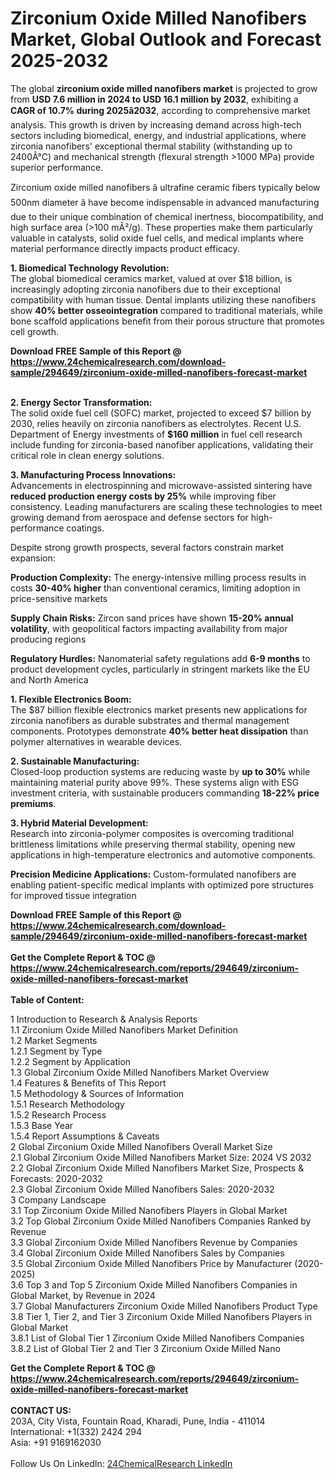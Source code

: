<h1>Zirconium Oxide Milled Nanofibers Market, Global Outlook and Forecast 2025-2032</h1><p>The global <strong>zirconium oxide milled nanofibers market</strong> is projected to grow from <strong>USD 7.6 million in 2024 to USD 16.1 million by 2032</strong>, exhibiting a <strong>CAGR of 10.7% during 2025â2032</strong>, according to comprehensive market analysis. This growth is driven by increasing demand across high-tech sectors including biomedical, energy, and industrial applications, where zirconia nanofibers' exceptional thermal stability (withstanding up to 2400Â°C) and mechanical strength (flexural strength &gt;1000 MPa) provide superior performance.</p><p>Zirconium oxide milled nanofibers â ultrafine ceramic fibers typically below 500nm diameter â have become indispensable in advanced manufacturing due to their unique combination of chemical inertness, biocompatibility, and high surface area (&gt;100 mÂ²/g). These properties make them particularly valuable in catalysts, solid oxide fuel cells, and medical implants where material performance directly impacts product efficacy.</p><p><strong>1. Biomedical Technology Revolution:</strong><br>
The global biomedical ceramics market, valued at over $18 billion, is increasingly adopting zirconia nanofibers due to their exceptional compatibility with human tissue. Dental implants utilizing these nanofibers show <strong>40% better osseointegration</strong> compared to traditional materials, while bone scaffold applications benefit from their porous structure that promotes cell growth.</p><div><b>Download FREE Sample of this Report @ 
            <a href="https://www.24chemicalresearch.com/download-sample/294649/zirconium-oxide-milled-nanofibers-forecast-market">
            https://www.24chemicalresearch.com/download-sample/294649/zirconium-oxide-milled-nanofibers-forecast-market</a></b></div><br><p><strong>2. Energy Sector Transformation:</strong><br>
The solid oxide fuel cell (SOFC) market, projected to exceed $7 billion by 2030, relies heavily on zirconia nanofibers as electrolytes. Recent U.S. Department of Energy investments of <strong>$160 million</strong> in fuel cell research include funding for zirconia-based nanofiber applications, validating their critical role in clean energy solutions.</p><p><strong>3. Manufacturing Process Innovations:</strong><br>
Advancements in electrospinning and microwave-assisted sintering have <strong>reduced production energy costs by 25%</strong> while improving fiber consistency. Leading manufacturers are scaling these technologies to meet growing demand from aerospace and defense sectors for high-performance coatings.</p><p>Despite strong growth prospects, several factors constrain market expansion:</p><p><strong>Production Complexity:</strong> The energy-intensive milling process results in costs <strong>30-40% higher</strong> than conventional ceramics, limiting adoption in price-sensitive markets</p><p><strong>Supply Chain Risks:</strong> Zircon sand prices have shown <strong>15-20% annual volatility</strong>, with geopolitical factors impacting availability from major producing regions</p><p><strong>Regulatory Hurdles:</strong> Nanomaterial safety regulations add <strong>6-9 months</strong> to product development cycles, particularly in stringent markets like the EU and North America</p><p><strong>1. Flexible Electronics Boom:</strong><br>
The $87 billion flexible electronics market presents new applications for zirconia nanofibers as durable substrates and thermal management components. Prototypes demonstrate <strong>40% better heat dissipation</strong> than polymer alternatives in wearable devices.</p><p><strong>2. Sustainable Manufacturing:</strong><br>
Closed-loop production systems are reducing waste by <strong>up to 30%</strong> while maintaining material purity above 99%. These systems align with ESG investment criteria, with sustainable producers commanding <strong>18-22% price premiums</strong>.</p><p><strong>3. Hybrid Material Development:</strong><br>
Research into zirconia-polymer composites is overcoming traditional brittleness limitations while preserving thermal stability, opening new applications in high-temperature electronics and automotive components.</p><p><strong>Precision Medicine Applications:</strong> Custom-formulated nanofibers are enabling patient-specific medical implants with optimized pore structures for improved tissue integration</p><div><b>Download FREE Sample of this Report @ 
            <a href="https://www.24chemicalresearch.com/download-sample/294649/zirconium-oxide-milled-nanofibers-forecast-market">
            https://www.24chemicalresearch.com/download-sample/294649/zirconium-oxide-milled-nanofibers-forecast-market</a></b></div><br><div><b>Get the Complete Report & TOC @ 
            <a href="https://www.24chemicalresearch.com/reports/294649/zirconium-oxide-milled-nanofibers-forecast-market">
            https://www.24chemicalresearch.com/reports/294649/zirconium-oxide-milled-nanofibers-forecast-market</a></b></div><br>
            <b>Table of Content:</b><p>1 Introduction to Research & Analysis Reports<br />
 1.1 Zirconium Oxide Milled Nanofibers Market Definition<br />
 1.2 Market Segments<br />
 1.2.1 Segment by Type<br />
 1.2.2 Segment by Application<br />
 1.3 Global Zirconium Oxide Milled Nanofibers Market Overview<br />
 1.4 Features & Benefits of This Report<br />
 1.5 Methodology & Sources of Information<br />
 1.5.1 Research Methodology<br />
 1.5.2 Research Process<br />
 1.5.3 Base Year<br />
 1.5.4 Report Assumptions & Caveats<br />
2 Global Zirconium Oxide Milled Nanofibers Overall Market Size<br />
 2.1 Global Zirconium Oxide Milled Nanofibers Market Size: 2024 VS 2032<br />
 2.2 Global Zirconium Oxide Milled Nanofibers Market Size, Prospects & Forecasts: 2020-2032<br />
 2.3 Global Zirconium Oxide Milled Nanofibers Sales: 2020-2032<br />
3 Company Landscape<br />
 3.1 Top Zirconium Oxide Milled Nanofibers Players in Global Market<br />
 3.2 Top Global Zirconium Oxide Milled Nanofibers Companies Ranked by Revenue<br />
 3.3 Global Zirconium Oxide Milled Nanofibers Revenue by Companies<br />
 3.4 Global Zirconium Oxide Milled Nanofibers Sales by Companies<br />
 3.5 Global Zirconium Oxide Milled Nanofibers Price by Manufacturer (2020-2025)<br />
 3.6 Top 3 and Top 5 Zirconium Oxide Milled Nanofibers Companies in Global Market, by Revenue in 2024<br />
 3.7 Global Manufacturers Zirconium Oxide Milled Nanofibers Product Type<br />
 3.8 Tier 1, Tier 2, and Tier 3 Zirconium Oxide Milled Nanofibers Players in Global Market<br />
 3.8.1 List of Global Tier 1 Zirconium Oxide Milled Nanofibers Companies<br />
 3.8.2 List of Global Tier 2 and Tier 3 Zirconium Oxide Milled Nano</p><div><b>Get the Complete Report & TOC @ 
            <a href="https://www.24chemicalresearch.com/reports/294649/zirconium-oxide-milled-nanofibers-forecast-market">
            https://www.24chemicalresearch.com/reports/294649/zirconium-oxide-milled-nanofibers-forecast-market</a></b></div><br><b>CONTACT US:</b><br>
            203A, City Vista, Fountain Road, Kharadi, Pune, India - 411014<br>
            International: +1(332) 2424 294<br>
            Asia: +91 9169162030 <br><br>
            Follow Us On LinkedIn: <a href="https://www.linkedin.com/company/24chemicalresearch/">24ChemicalResearch LinkedIn</a>